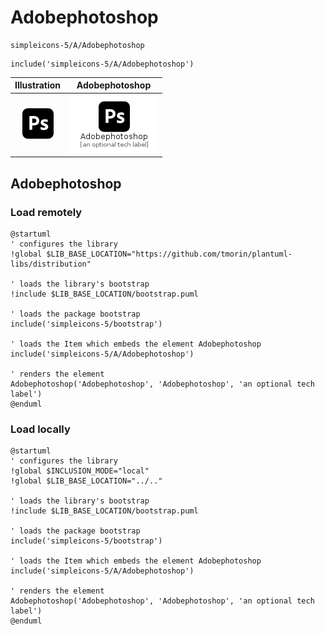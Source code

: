 # Adobephotoshop


```text
simpleicons-5/A/Adobephotoshop
```

```text
include('simpleicons-5/A/Adobephotoshop')
```



| Illustration | Adobephotoshop |
| :---: | :---: |
| ![illustration for Illustration](../../simpleicons-5/A/Adobephotoshop.png) | ![illustration for Adobephotoshop](../../simpleicons-5/A/Adobephotoshop.Local.png) |




## Adobephotoshop

### Load remotely
```plantuml
@startuml
' configures the library
!global $LIB_BASE_LOCATION="https://github.com/tmorin/plantuml-libs/distribution"

' loads the library's bootstrap
!include $LIB_BASE_LOCATION/bootstrap.puml

' loads the package bootstrap
include('simpleicons-5/bootstrap')

' loads the Item which embeds the element Adobephotoshop
include('simpleicons-5/A/Adobephotoshop')

' renders the element
Adobephotoshop('Adobephotoshop', 'Adobephotoshop', 'an optional tech label')
@enduml
```

### Load locally
```plantuml
@startuml
' configures the library
!global $INCLUSION_MODE="local"
!global $LIB_BASE_LOCATION="../.."

' loads the library's bootstrap
!include $LIB_BASE_LOCATION/bootstrap.puml

' loads the package bootstrap
include('simpleicons-5/bootstrap')

' loads the Item which embeds the element Adobephotoshop
include('simpleicons-5/A/Adobephotoshop')

' renders the element
Adobephotoshop('Adobephotoshop', 'Adobephotoshop', 'an optional tech label')
@enduml
```

